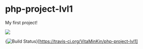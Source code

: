 # php-project-lvl1

<p>My first project!</p>

<a href="https://codeclimate.com/github/VitaMinKin/php-project-lvl1/maintainability">
  <img src="https://api.codeclimate.com/v1/badges/ed90828dec2c01738abf/maintainability" />
</a>

{<img src="https://travis-ci.org/VitaMinKin/php-project-lvl1.svg?branch=master" alt="Build Status" />}[https://travis-ci.org/VitaMinKin/php-project-lvl1]

